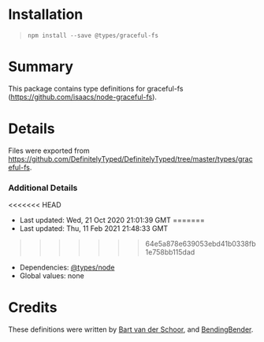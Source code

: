 # Installation
> `npm install --save @types/graceful-fs`

# Summary
This package contains type definitions for graceful-fs (https://github.com/isaacs/node-graceful-fs).

# Details
Files were exported from https://github.com/DefinitelyTyped/DefinitelyTyped/tree/master/types/graceful-fs.

### Additional Details
<<<<<<< HEAD
 * Last updated: Wed, 21 Oct 2020 21:01:39 GMT
=======
 * Last updated: Thu, 11 Feb 2021 21:48:33 GMT
>>>>>>> 64e5a878e639053ebd41b0338fb1e758bb115dad
 * Dependencies: [@types/node](https://npmjs.com/package/@types/node)
 * Global values: none

# Credits
These definitions were written by [Bart van der Schoor](https://github.com/Bartvds), and [BendingBender](https://github.com/BendingBender).

